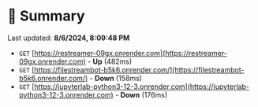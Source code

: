 # 📖 Summary
Last updated: **8/6/2024, 8:09:48 PM**

- `GET` [https://restreamer-09gx.onrender.com](https://restreamer-09gx.onrender.com) - **Up** (482ms)
- `GET` [https://filestreambot-b5k6.onrender.com/](https://filestreambot-b5k6.onrender.com/) - **Down** (158ms)
- `GET` [https://jupyterlab-python3-12-3.onrender.com](https://jupyterlab-python3-12-3.onrender.com) - **Down** (176ms)
